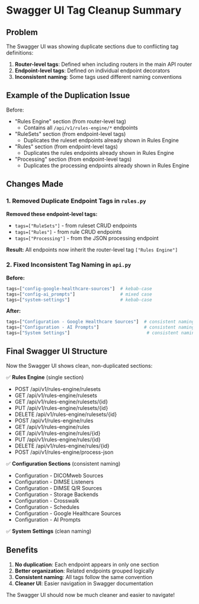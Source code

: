 # Swagger UI Tag Cleanup Summary

## Problem
The Swagger UI was showing duplicate sections due to conflicting tag definitions:

1. **Router-level tags**: Defined when including routers in the main API router
2. **Endpoint-level tags**: Defined on individual endpoint decorators
3. **Inconsistent naming**: Some tags used different naming conventions

## Example of the Duplication Issue
Before:
- "Rules Engine" section (from router-level tag)
  - Contains all `/api/v1/rules-engine/*` endpoints
- "RuleSets" section (from endpoint-level tags)
  - Duplicates the ruleset endpoints already shown in Rules Engine
- "Rules" section (from endpoint-level tags)  
  - Duplicates the rules endpoints already shown in Rules Engine
- "Processing" section (from endpoint-level tags)
  - Duplicates the processing endpoints already shown in Rules Engine

## Changes Made

### 1. Removed Duplicate Endpoint Tags in `rules.py`
**Removed these endpoint-level tags:**
- `tags=["RuleSets"]` - from ruleset CRUD endpoints
- `tags=["Rules"]` - from rule CRUD endpoints  
- `tags=["Processing"]` - from the JSON processing endpoint

**Result:** All endpoints now inherit the router-level tag `["Rules Engine"]`

### 2. Fixed Inconsistent Tag Naming in `api.py`
**Before:**
```python
tags=["config-google-healthcare-sources"]  # kebab-case
tags=["config-ai_prompts"]                 # mixed case  
tags=["system-settings"]                   # kebab-case
```

**After:**
```python
tags=["Configuration - Google Healthcare Sources"]  # consistent naming
tags=["Configuration - AI Prompts"]                 # consistent naming
tags=["System Settings"]                             # consistent naming
```

## Final Swagger UI Structure
Now the Swagger UI shows clean, non-duplicated sections:

✅ **Rules Engine** (single section)
- POST /api/v1/rules-engine/rulesets
- GET /api/v1/rules-engine/rulesets  
- GET /api/v1/rules-engine/rulesets/{id}
- PUT /api/v1/rules-engine/rulesets/{id}
- DELETE /api/v1/rules-engine/rulesets/{id}
- POST /api/v1/rules-engine/rules
- GET /api/v1/rules-engine/rules
- GET /api/v1/rules-engine/rules/{id}
- PUT /api/v1/rules-engine/rules/{id}
- DELETE /api/v1/rules-engine/rules/{id}
- POST /api/v1/rules-engine/process-json

✅ **Configuration Sections** (consistent naming)
- Configuration - DICOMweb Sources
- Configuration - DIMSE Listeners
- Configuration - DIMSE Q/R Sources
- Configuration - Storage Backends
- Configuration - Crosswalk
- Configuration - Schedules
- Configuration - Google Healthcare Sources
- Configuration - AI Prompts

✅ **System Settings** (clean naming)

## Benefits
1. **No duplication**: Each endpoint appears in only one section
2. **Better organization**: Related endpoints grouped logically
3. **Consistent naming**: All tags follow the same convention
4. **Cleaner UI**: Easier navigation in Swagger documentation

The Swagger UI should now be much cleaner and easier to navigate!
